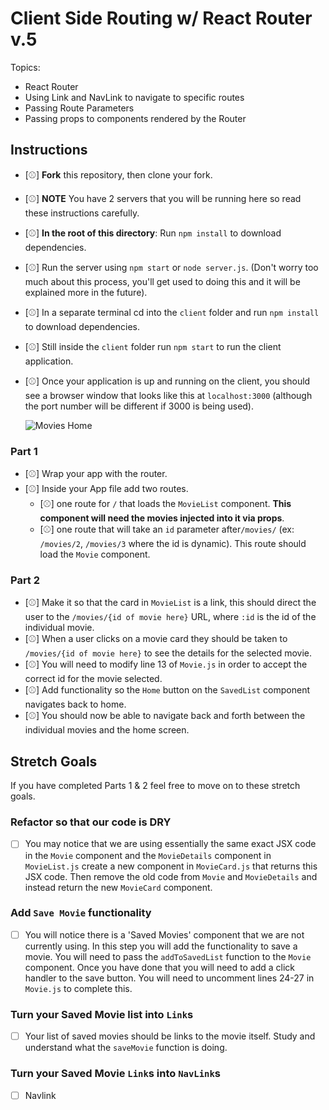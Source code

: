 # Client Side Routing w/ React Router v.5

Topics:

- React Router
- Using Link and NavLink to navigate to specific routes
- Passing Route Parameters
- Passing props to components rendered by the Router

## Instructions

- [⚾] **Fork** this repository, then clone your fork.
- [⚾] **NOTE** You have 2 servers that you will be running here so read these instructions carefully.
- [⚾] **In the root of this directory**: Run `npm install` to download dependencies.
- [⚾] Run the server using `npm start` or `node server.js`. (Don't worry too much about this process, you'll get used to doing this and it will be explained more in the future).
- [⚾] In a separate terminal cd into the `client` folder and run `npm install` to download dependencies.
- [⚾] Still inside the `client` folder run `npm start` to run the client application.

- [⚾] Once your application is up and running on the client, you should see a browser window that looks like this at `localhost:3000` (although the port number will be different if 3000 is being used).

  ![Movies Home](https://ibin.co/3xhmmHVl9BKF.png)

### Part 1

- [⚾] Wrap your app with the router.
- [⚾] Inside your App file add two routes.
  - [⚾] one route for `/` that loads the `MovieList` component. **This component will need the movies injected into it via props**.
  - [⚾] one route that will take an `id` parameter after`/movies/` (ex: `/movies/2`, `/movies/3` where the id is dynamic). This route should load the `Movie` component.

### Part 2

- [⚾] Make it so that the card in `MovieList` is a link, this should direct the user to the `/movies/{id of movie here}` URL, where `:id` is the id of the individual movie.
- [⚾] When a user clicks on a movie card they should be taken to `/movies/{id of movie here}` to see the details for the selected movie.
- [⚾] You will need to modify line 13 of `Movie.js` in order to accept the correct id for the movie selected.
- [⚾] Add functionality so the `Home` button on the `SavedList` component navigates back to home.
- [⚾] You should now be able to navigate back and forth between the individual movies and the home screen.

## Stretch Goals

If you have completed Parts 1 & 2 feel free to move on to these stretch goals.

### Refactor so that our code is DRY

- [ ] You may notice that we are using essentially the same exact JSX code in the `Movie` component and the `MovieDetails` component in `MovieList.js` create a new component in `MovieCard.js` that returns this JSX code. Then remove the old code from `Movie` and `MovieDetails` and instead return the new `MovieCard` component.

### Add `Save Movie` functionality

- [ ] You will notice there is a 'Saved Movies' component that we are not currently using. In this step you will add the functionality to save a movie. You will need to pass the `addToSavedList` function to the `Movie` component. Once you have done that you will need to add a click handler to the save button. You will need to uncomment lines 24-27 in `Movie.js` to complete this.

### Turn your Saved Movie list into `Link`s

- [ ] Your list of saved movies should be links to the movie itself. Study and understand what the `saveMovie` function is doing.

### Turn your Saved Movie `Link`s into `NavLink`s

- [ ] Navlink

